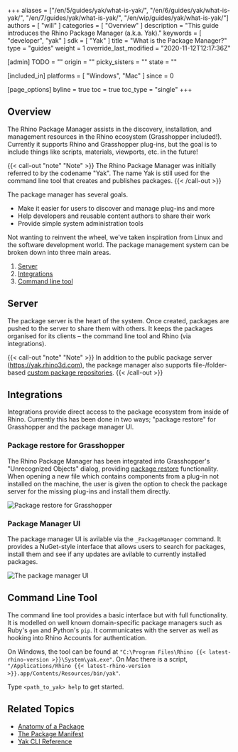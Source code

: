 +++
aliases = ["/en/5/guides/yak/what-is-yak/", "/en/6/guides/yak/what-is-yak/", "/en/7/guides/yak/what-is-yak/", "/en/wip/guides/yak/what-is-yak/"]
authors = [ "will" ]
categories = [ "Overview" ]
description = "This guide introduces the Rhino Package Manager (a.k.a. Yak)."
keywords = [ "developer", "yak" ]
sdk = [ "Yak" ]
title = "What is the Package Manager?"
type = "guides"
weight = 1
override_last_modified = "2020-11-12T12:17:36Z"

[admin]
TODO = ""
origin = ""
picky_sisters = ""
state = ""

[included_in]
platforms = [ "Windows", "Mac" ]
since = 0

[page_options]
byline = true
toc = true
toc_type = "single"
+++

## Overview

The Rhino Package Manager assists in the discovery, installation, and management resources in the Rhino ecosystem (Grasshopper included!). Currently it supports Rhino and Grasshopper plug-ins, but the goal is to include things like scripts, materials, viewports, etc. in the future!

{{< call-out "note" "Note" >}}
The Rhino Package Manager was initially referred to by the codename "Yak". The name Yak is still used for the command line tool that creates and publishes packages.
{{< /call-out >}}

The package manager has several goals.

- Make it easier for users to discover and manage plug-ins and more
- Help developers and reusable content authors to share their work
- Provide simple system administration tools

Not wanting to reinvent the wheel, we've taken inspiration from Linux and the
software development world. The package management system can be broken down
into three main areas.

1. [Server](#server)
2. [Integrations](#integrations)
3. [Command line tool](#command-line-tool)

## Server

The package server is the heart of the system. Once created, packages are pushed
to the server to share them with others. It keeps the packages organised for its
clients – the command line tool and Rhino (via integrations).

{{< call-out "note" "Note" >}}
In addition to the public package server (https://yak.rhino3d.com), the package manager also supports file-/folder-based [custom package repositories](../package-sources).
{{< /call-out >}}

## Integrations

Integrations provide direct access to the package ecosystem from inside of
Rhino. Currently this has been done in two ways; "package restore" for
Grasshopper and the package manager UI.

### Package restore for Grasshopper

The Rhino Package Manager has been integrated into Grasshopper's "Unrecognized
Objects" dialog, providing [package restore](../package-restore-in-grasshopper)
functionality. When opening a new file which contains components from a plug-in
not installed on the machine, the user is given the option to check the package
server for the missing plug-ins and install them directly.

![Package restore for Grasshopper](/images/yak-gh-restore-guid.gif)

### Package Manager UI

The package manager UI is avilable via the `_PackageManager` command. It provides a NuGet-style interface that allows
users to search for packages, install them and see if any updates are avilable
to currently installed packages.

![The package manager UI](/images/testpackagemanager-wip.jpg)

## Command Line Tool

The command line tool provides a basic interface but with full functionality.
It is modelled on well known domain-specific package managers such as Ruby's
`gem` and Python's `pip`. It communicates with the server as well as hooking
into Rhino Accounts for authentication.

On Windows, the tool can be found at `"C:\Program Files\Rhino {{< latest-rhino-version >}}\System\yak.exe"`.
On Mac there is a script, `"/Applications/Rhino {{< latest-rhino-version >}}.app/Contents/Resources/bin/yak"`.

Type `<path_to_yak> help` to get started.



## Related Topics

- [Anatomy of a Package](/guides/yak/the-anatomy-of-a-package/)
- [The Package Manifest](/guides/yak/the-package-manifest/)
- [Yak CLI Reference](/guides/yak/yak-cli-reference)
